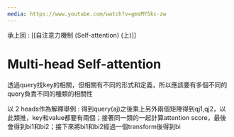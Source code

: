 ```yaml
---
media: https://www.youtube.com/watch?v=gmsMY5kc-zw
---
```

承上回 : [[自注意力機制 (Self-attention) (上)]]

# Multi-head Self-attention

透過query找key的相關，但相關有不同的形式和定義，所以應該要有多個不同的query負責不同的種類的相關性

以 2 heads作為解釋舉例 : 得到query(aj)之後乘上另外兩個矩陣得到qj1,qj2，以此類推，key和value都要有兩個；接著同一類的一起計算attention score，最後會得到bi1和bi2；接下來將bi1和bi2經過一個transform後得到bi